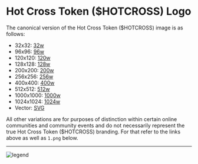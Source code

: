 # Hot Cross Token ($HOTCROSS) Logo

The canonical version of the Hot Cross Token ($HOTCROSS) image is as follows:

- 32x32: [32w](32w/token.png)
- 96x96: [96w](96w/token.png)
- 120x120: [120w](120w/token.png)
- 128x128: [128w](128w/token.png)
- 200x200: [200w](200w/token.png)
- 256x256: [256w](256w/token.png)
- 400x400: [400w](400w/token.png)
- 512x512: [512w](512w/token.png)
- 1000x1000: [1000w](1000w/token.png)
- 1024x1024: [1024w](1024w/token.png)
- Vector: [SVG](svg/token.svg)

All other variations are for purposes of distinction within certain online communities and community events and do not necessarily represent the true Hot Cross Token ($HOTCROSS) branding. For that refer to the links above as well as `1.png` below.

---

![legend](legend.png)
